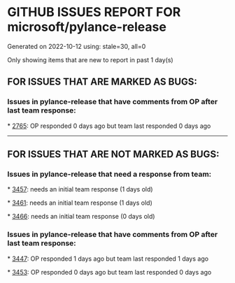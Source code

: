 
# GITHUB ISSUES REPORT FOR microsoft/pylance-release


Generated on 2022-10-12 using: stale=30, all=0


Only showing items that are new to report in past 1 day(s)


## FOR ISSUES THAT ARE MARKED AS BUGS:


### Issues in pylance-release that have comments from OP after last team response:


\* [2765](https://github.com/microsoft/pylance-release/issues/2765 "Error: command 'pyright.createtypestub' already exists"): OP responded 0 days ago but team last responded 0 days ago

---

## FOR ISSUES THAT ARE NOT MARKED AS BUGS:


### Issues in pylance-release that need a response from team:


\* [3457](https://github.com/microsoft/pylance-release/issues/3457 "Lines in docstrings starting with # displayed as headings in hover popup"): needs an initial team response (1 days old)

\* [3461](https://github.com/microsoft/pylance-release/issues/3461 "Pylance causes Renaming to Format file"): needs an initial team response (1 days old)

\* [3466](https://github.com/microsoft/pylance-release/issues/3466 "option to exclude some auto-import options"): needs an initial team response (0 days old)

### Issues in pylance-release that have comments from OP after last team response:


\* [3447](https://github.com/microsoft/pylance-release/issues/3447 "100% CPU usage all the time"): OP responded 1 days ago but team last responded 1 days ago

\* [3453](https://github.com/microsoft/pylance-release/issues/3453 "The Pylance server crashed 5 times in the last 3 minutes in a .py file."): OP responded 0 days ago but team last responded 0 days ago
